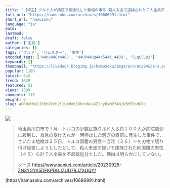 ```yaml
---
title: "【埼玉】クルド人が病院で暴徒化した発端の事件 殺人未遂で逮捕された７人全員不起訴に"
full_url: "https://hamusoku.com/archives/10686991.html"
short_url: "hamusoku"
language: "ja"
date: 
lastmod: 
draft: false
author: ['名前']
categories: []
tags: ['クルド', 'ハムスター', '事件']
encoded_tags: ['44Kv44Or44OJ', '44OP44Og44K544K_44O8', '5LqL5Lu2']
keywords: []
thumbnail: "https://livedoor.blogimg.jp/hamusoku/imgs/8/c/8c29453a-s.png"
popular: 1100
latest: 543
trend: 1639
featured: 51
views: 1399
comments: 115
weight: 6
slug: aHR0cHMvL2hhbXVzb2t1LmNvbS9hcmNoaXZlcy8xMDY4Njk5MS5odG1s
---
```


![](https://livedoor.blogimg.jp/hamusoku/imgs/8/c/8c29453a-s.png)

<blockquote><p></p><p>埼玉県川口市で７月、トルコの少数民族クルド人ら約１００人が病院周辺に殺到し、救急の受け入れが一時停止した騒ぎの直前に発生した事件で、さいたま地検は２５日、トルコ国籍の男性＝当時（２６）＝を刃物で切り付け殺害しようとしたとして、殺人未遂の疑いで逮捕された同国籍の男性（４５）ら計７人全員を不起訴処分とした。理由は明らかにしていない。<br></p>ソース <a href='https//www.sankei.com/article/20230925-ZN3YGYA5DFKPDGJZUD7RJZXUQY/' target='blank'>https//www.sankei.com/article/20230925-ZN3YGYA5DFKPDGJZUD7RJZXUQY/</a></blockquote>

(https//hamusoku.com/archives/10686991.html)

